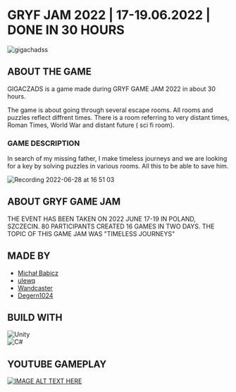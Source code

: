 # GRYF JAM 2022 | 17-19.06.2022 | DONE IN 30 HOURS

![gigachadss](https://user-images.githubusercontent.com/49866616/176200778-f20f078f-ff2a-4da9-989b-50bd5712ce90.png)

## ABOUT THE GAME

GIGACZADS is a game made during GRYF GAME JAM 2022 in about 30 hours.

The game is about going through several escape rooms. All rooms and puzzles reflect diffrent times. There is a room referring to very distant times, Roman Times, World War and distant future ( sci fi room).

### GAME DESCRIPTION

In search of my missing father, I make timeless journeys and we are looking for a key by solving puzzles in various rooms. All this to be able to save him.

![Recording 2022-06-28 at 16 51 03](https://user-images.githubusercontent.com/49866616/176210324-74ea6fff-3d7c-4ca8-95cf-cdcf58f378a1.gif)

## ABOUT GRYF GAME JAM
THE EVENT HAS BEEN TAKEN ON 2022 JUNE 17-19 IN POLAND, SZCZECIN. 80 PARTICIPANTS CREATED 16 GAMES IN TWO DAYS. THE TOPIC OF THIS GAME JAM WAS "TIMELESS JOURNEYS"

## MADE BY

* [Michał Babicz](https://github.com/kiwuz) <br />
* [ulewq](https://github.com/ulewq)<br />
* [Wandcaster](https://github.com/Wandcaster)<br />
* [Degern1024](https://github.com/Degern1024)<br />


## BUILD WITH

![Unity](https://img.shields.io/badge/unity-%23000000.svg?style=for-the-badge&logo=unity&logoColor=white) <br />
![C#](https://img.shields.io/badge/c%23-%23239120.svg?style=for-the-badge&logo=c-sharp&logoColor=white)

## YOUTUBE GAMEPLAY
[![IMAGE ALT TEXT HERE](https://img.youtube.com/vi/JygR2Si9JHQ/0.jpg)](https://www.youtube.com/watch?v=JygR2Si9JHQ)
